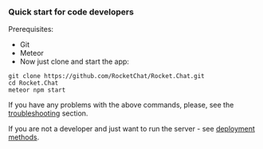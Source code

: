 ### Quick start for code developers

Prerequisites:

- Git
- Meteor
- Now just clone and start the app:

```
git clone https://github.com/RocketChat/Rocket.Chat.git
cd Rocket.Chat
meteor npm start
```

If you have any problems with the above commands, please, see the [troubleshooting](/6.%20Developer%20Guides/11.%20Troubleshooting)
section.

If you are not a developer and just want to run the server - see [deployment methods](/3.%20Installation/2.%20PaaS%20Deployments).
